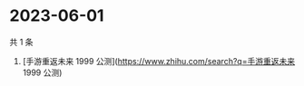 # 2023-06-01

共 1 条

<!-- BEGIN -->
<!-- 最后更新时间 Thu Jun 01 2023 07:10:26 GMT+0800 (China Standard Time) -->

1. [手游重返未来 1999 公测](https://www.zhihu.com/search?q=手游重返未来 1999
   公测)

<!-- END -->
